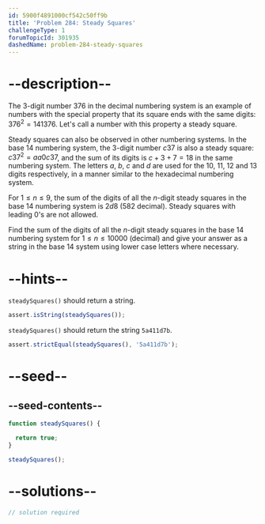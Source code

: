 ```yaml
---
id: 5900f4891000cf542c50ff9b
title: 'Problem 284: Steady Squares'
challengeType: 1
forumTopicId: 301935
dashedName: problem-284-steady-squares
---
```


# --description--

The 3-digit number 376 in the decimal numbering system is an example of numbers with the special property that its square ends with the same digits: ${376}^2 = 141376$. Let's call a number with this property a steady square.

Steady squares can also be observed in other numbering systems. In the base 14 numbering system, the 3-digit number $c37$ is also a steady square: $c37^2 = aa0c37$, and the sum of its digits is $c+3+7=18$ in the same numbering system. The letters $a$, $b$, $c$ and $d$ are used for the 10, 11, 12 and 13 digits respectively, in a manner similar to the hexadecimal numbering system.

For $1 ≤ n ≤ 9$, the sum of the digits of all the $n$-digit steady squares in the base 14 numbering system is $2d8$ (582 decimal). Steady squares with leading 0's are not allowed.

Find the sum of the digits of all the $n$-digit steady squares in the base 14 numbering system for $1 ≤ n ≤ 10000$ (decimal) and give your answer as a string in the base 14 system using lower case letters where necessary.

# --hints--

`steadySquares()` should return a string.

```js
assert.isString(steadySquares());
```

`steadySquares()` should return the string `5a411d7b`.

```js
assert.strictEqual(steadySquares(), '5a411d7b');
```

# --seed--

## --seed-contents--

```js
function steadySquares() {

  return true;
}

steadySquares();
```

# --solutions--

```js
// solution required
```

